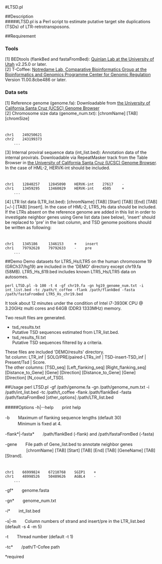 #LTSD.pl
  
##Description  
#####LTSD.pl is a Perl script to estimate putative target site duplications (TSDs) of LTR-retrotransposons. 
  
##Requirement
### Tools  
 [1] BEDtools (flankBed and fastaFromBed): [Quinlan Lab at the University of Utah](http://bedtools.readthedocs.io/en/latest/)	v2.25.0 or later.  
 [2] T-Coffee: [Notredame Lab, Comparative Bioinformatics Group at the Bioinformatics and Genomics Programme Center for Genomic Regulation](http://www.tcoffee.org/Projects/tcoffee/#Download) Version 11.00.8cbe486 or later.  

### Data sets  
 [1] Reference genome (genome.fa): Downloadable from [the University of California Santa Cruz (UCSC) Genome Browser](http://genome.ucsc.edu/index.html)  
 [2] Chromosome size data (genome\_num.txt): [chromName] [TAB] [chromSize]    

#  
    chr1    249250621  
    chr2    243199373  
        ...  

 [3] Internal proviral sequence data (int\_list.bed): Annotation data of the internal provirals. Downloadable via RepeatMasker track from the Table Browser in  [the University of California Santa Cruz (UCSC) Genome Browser](http://genome.ucsc.edu/index.html). In the case of HML-2, HERVK-int should be included.  

#  
    chr1    12840257    12845090    HERVK-int    27617    -  
    chr1    13459295    13460029    HERVK-int    4505     +  
        ...  

 [4] LTR list data (LTR\_list.bed): [chromName] [TAB] [Start] [TAB] [End] [TAB] [+/-] [TAB] [insert]. In the case of HML-2, LTR5_Hs data should be included. If the LTRs absent on the reference genome are added in this list in order to investigate neighbor genes using Gene list data (see below), 'insert' should be replaced to 'pre' in the last column, and TSD genome positions should be written as following:  

#  
    chr1    1345186     1346153     +    insert  
    chr1    79792628    79792633    -    pre  
        ...  

##Demo
Demo datasets for LTR5_Hs/LTR5 on the human chromosome 19 (GRCh37/hg19) are included in the 'DEMO' directory except chr19.fa (58MB). LTR5_Hs_619.bed includes known LTR5_Hs/LTR5 data on autosomes.  

    perl LTSD.pl -b 100 -t 4 -gf chr19.fa -gn hg19_genome_num.txt -i int_list.bed -tc /path/t_coffee -flank /path/flankBed -fasta /path/fastaFromBed LTR5_Hs_chr19.bed

It took about 12 minutes under the condition of Intel i7-3930K CPU @ 3.20GHz multi cores and 64GB (DDR3 1333MHz) memory.

Two result files are generated.  

* tsd\_results.txt  
    Putative TSD sequences estimated from LTR\_list.bed.  
* tsd\_results_fil.txt  
    Putative TSD sequences filtered by a criteria.  
    
These files are included 'DEMO/results' directory.  
1st column: LTR\_inf | SOLO/PRE/paired-LTRs\_inf | TSD-insert-TSD\_inf | Present/Tsd | Score.  
The other columns: [TSD\_seq]    [Left\_flanking\_seq]    [Right\_flanking\_seq]    [Distance\_to\_Gene]    [Gene]    [Direction]    [Distance\_to\_Gene]    [Gene]    [Direction]    [N\_count\_of\_TSD].


##Usage
    perl LTSD.pl -gf /path/genome.fa -gn /path/genome_num.txt -i /path/int_list.bed -tc /path/t_coffee -flank /path/flankBed -fasta /path/fastaFromBed [other_options] /path/LTR_list.bed  

#####Options
-h|--help　　print help  

-b　　Maximum of flanking sequence lengths (default 30)  
　　　Minimum is fixed at 4.

-flank\*|-fasta\*　　/path/flankBed (-flank) and /path/fastaFromBed (-fasta) 

-gene　　File path of Gene\_list.bed to annotate neighbor genes  
　　　　　[chromName] [TAB] [Start] [TAB] [End] [TAB] [GeneName] [TAB] [Strand].

#  
    chr1    66999824    67210768    SGIP1    +  
    chr1    48998526    50489626    AGBL4    -  
        ...  

-gf\*　　genome.fasta

-gn\*　　genome\_num.txt

-i\*　　int\_list.bed

-s|-m　　Column numbers of strand and insert/pre in the LTR\_list.bed (default -s 4 -m 5)

-t　　Thread number (default -t 1)

-tc\*　　/path/T-Cofee path

*required
